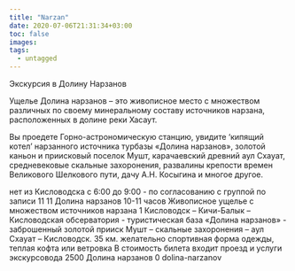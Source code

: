 ```yaml
---
title: "Narzan"
date: 2020-07-06T21:31:34+03:00
toc: false
images:
tags:
  - untagged
---
```


Экскурсия в Долину Нарзанов <p>Ущелье Долина нарзанов – это живописное место с множеством различных по своему минеральному составу источников нарзана, расположенных в долине реки Хасаут. </p> <p>Вы проедете Горно-астрономическую станцию, увидите ‘кипящий котел’ нарзанного источника турбазы «Долина нарзанов», золотой каньон и приисковый поселок Мушт, карачаевский древний аул Схауат, средневековые скальные захоронения, развалины крепости времен Великового Шелкового пути, дачу А.Н. Косыгина и многое другое.</p> нет из Кисловодска с 6:00 до 9:00 - по согласованию с группой по записи 11 11 Долина нарзанов 10-11 часов Живописное ущелье с множеством источников нарзана 1 Кисловодск – Кичи-Балык – Кисловодская обсерватория - туристическая база «Долина нарзанов» - заброшенный золотой прииск Мушт – скальные захоронения – аул Схауат – Кисловодск. 35 км. желательно спортивная форма одежды, теплая кофта или ветровка В стоимость билета входит проезд и услуги экскурсовода 2500 Долина нарзанов 0 dolina-narzanov
